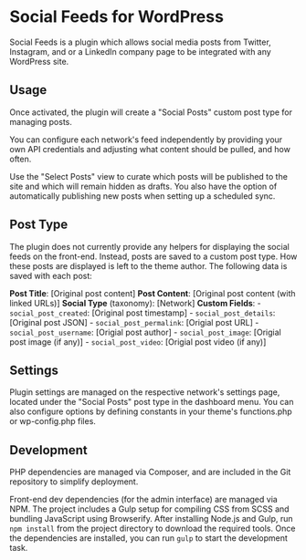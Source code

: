 # Social Feeds for WordPress

Social Feeds is a plugin which allows social media posts from Twitter, Instagram, and or a LinkedIn company page to be integrated with any WordPress site.

## Usage

Once activated, the plugin will create a "Social Posts" custom post type for managing posts.

You can configure each network's feed independently by providing your own API credentials and adjusting what content should be pulled, and how often.

Use the "Select Posts" view to curate which posts will be published to the site and which will remain hidden as drafts. You also have the option of automatically publishing new posts when setting up a scheduled sync.

## Post Type

The plugin does not currently provide any helpers for displaying the social feeds on the front-end. Instead, posts are saved to a custom post type. How these posts are displayed is left to the theme author. The following data is saved with each post:

__Post Title__: [Original post content]
__Post Content__: [Original post content (with linked URLs)]
__Social Type__ (taxonomy): [Network]
__Custom Fields__:
	- `social_post_created`: [Original post timestamp]
	- `social_post_details`: [Original post JSON]
	- `social_post_permalink`: [Origial post URL]
	- `social_post_username`: [Origial post author]
	- `social_post_image`: [Origial post image (if any)]
	- `social_post_video`: [Origial post video (if any)]

## Settings

Plugin settings are managed on the respective network's settings page, located under the "Social Posts" post type in the dashboard menu. You can also configure options by defining constants in your theme's functions.php or wp-config.php files.

## Development

PHP dependencies are managed via Composer, and are included in the Git repository to simplify deployment.

Front-end dev dependencies (for the admin interface) are managed via NPM. The project includes a Gulp setup for compiling CSS from SCSS and bundling JavaScript using Browserify. After installing Node.js and Gulp, run `npm install` from the project directory to download the required tools. Once the dependencies are installed, you can run `gulp` to start the development task.
